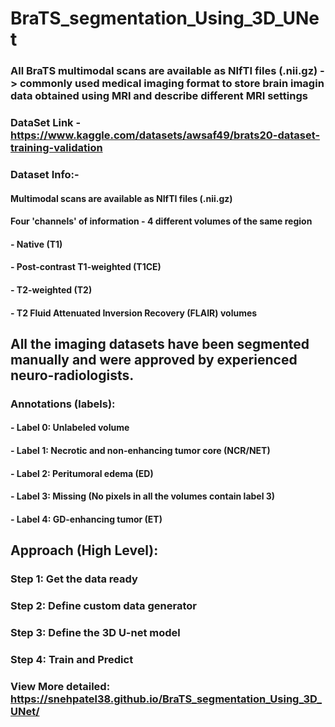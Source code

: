 # BraTS_segmentation_Using_3D_UNet


### All BraTS multimodal scans are available as NIfTI files (.nii.gz) -> commonly used medical imaging format to store brain imagin data obtained using MRI and describe different MRI settings

### DataSet Link - https://www.kaggle.com/datasets/awsaf49/brats20-dataset-training-validation

### Dataset Info:-
#### Multimodal scans are available as NIfTI files (.nii.gz)
#### Four 'channels' of information - 4 different volumes of the same region
#### - Native (T1)
#### - Post-contrast T1-weighted (T1CE)
#### - T2-weighted (T2)
#### - T2 Fluid Attenuated Inversion Recovery (FLAIR) volumes

## All the imaging datasets have been segmented manually and were approved by experienced neuro-radiologists. 

### Annotations (labels): 
#### - Label 0: Unlabeled volume
#### - Label 1: Necrotic and non-enhancing tumor core (NCR/NET)
#### - Label 2: Peritumoral edema (ED)
#### - Label 3: Missing (No pixels in all the volumes contain label 3)
#### - Label 4: GD-enhancing tumor (ET)

## Approach (High Level):
### Step 1: Get the data ready 
### Step 2: Define custom data generator
### Step 3: Define the 3D U-net model
### Step 4: Train and Predict

### View More detailed: https://snehpatel38.github.io/BraTS_segmentation_Using_3D_UNet/
